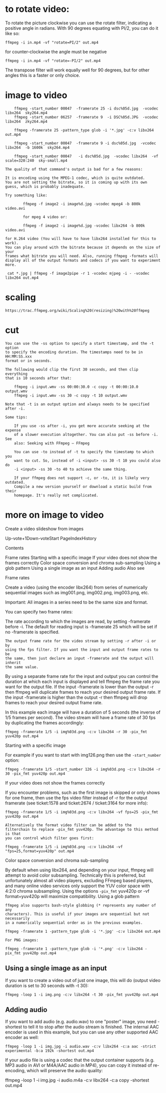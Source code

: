 
# to rotate video:

To rotate the picture clockwise you can use the rotate filter, indicating a
positive angle in radians. With 90 degrees equating with PI/2, you can do it
like so:

    ffmpeg -i in.mp4 -vf "rotate=PI/2" out.mp4

for counter-clockwise the angle must be negative

    ffmpeg -i in.mp4 -vf "rotate=-PI/2" out.mp4

The transpose filter will work equally well for 90 degrees, but for other
angles this is a faster or only choice.
    

# image to video

        ffmpeg -start_number 00047  -framerate 25 -i dsc%05d.jpg  -vcodec libx264  sky264.mp4
        ffmpeg -start_number 06257  -framerate 9  -i DSC%05d.JPG  -vcodec libx264  zky264.mp4

        ffmpeg -framerate 25 -pattern_type glob -i '*.jpg' -c:v libx264 out.mp4

        ffmpeg -start_number 00047  -framerate 9 -i dsc%05d.jpg  -vcodec libx264  -b 1600k  sky264.mp4

        ffmpeg -start_number 00047   -i dsc%05d.jpg  -vcodec libx264  -vf scale=320:240  sky-small.mp4

    The quality of that command's output is bad for a few reasons:

    It is encoding using the MPEG-1 codec, which is quite outdated.
    You are not setting the bitrate, so it is coming up with its own guess, which is probably inadequate.

    Try something like:

            ffmpeg -f image2 -i image%d.jpg -vcodec mpeg4 -b 800k video.avi

            for mpeg 4 video or:

            ffmpeg -f image2 -i image%d.jpg -vcodec libx264 -b 800k video.avi

    for H.264 video (You will have to have libx264 installed for this to work).
    You can play around with the bitrate because it depends on the size of your
    frames what bitrate you will need. Also, running ffmpeg -formats will
    display all of the output formats and codecs if you want to experiment
    more.

     cat *.jpg | ffmpeg -f image2pipe -r 1 -vcodec mjpeg -i - -vcodec libx264 out.mp4

# scaling

    https://trac.ffmpeg.org/wiki/Scaling%20(resizing)%20with%20ffmpeg


# cut
    

    You can use the -ss option to specify a start timestamp, and the -t option
    to specify the encoding duration. The timestamps need to be in HH:MM:SS.xxx
    format or in seconds.

    The following would clip the first 30 seconds, and then clip everything
    that is 10 seconds after that:

        ffmpeg -i input.wmv -ss 00:00:30.0 -c copy -t 00:00:10.0 output.wmv
        ffmpeg -i input.wmv -ss 30 -c copy -t 10 output.wmv

    Note that -t is an output option and always needs to be specified after -i.

    Some tips:

        If you use -ss after -i, you get more accurate seeking at the expense
        of a slower execution altogether. You can also put -ss before -i. See
        also: Seeking with FFmpeg – FFmpeg

        You can use -to instead of -t to specify the timestamp to which you
        want to cut. So, instead of -i <input> -ss 30 -t 10 you could also do
        -i <input> -ss 30 -to 40 to achieve the same thing.

        If your ffmpeg does not support -c, or -to, it is likely very outdated.
        Compile a new version yourself or download a static build from their
        homepage. It's really not complicated.



# more on image to video

Create a video slideshow from images

Up-vote+1Down-voteStart PageIndexHistory 

Contents

Frame rates
    Starting with a specific image
    If your video does not show the frames correctly
    Color space conversion and chroma sub-sampling
    Using a glob pattern
    Using a single image as an input
    Adding audio
    Also see

Frame rates

Create a video (using the encoder libx264) from series of numerically
sequential images such as img001.png, img002.png, img003.png, etc.

Important: All images in a series need to be the same size and format.

You can specify two frame rates:

The rate according to which the images are read, by setting -framerate before
-i. The default for reading input is -framerate 25 which will be set if no
-framerate is specified.

    The output frame rate for the video stream by setting -r after -i or by
    using the fps filter. If you want the input and output frame rates to be
    the same, then just declare an input -framerate and the output will inherit
    the same value. 

By using a separate frame rate for the input and output you can control the
duration at which each input is displayed and tell ffmpeg the frame rate you
want for the output file. If the input -framerate is lower than the output -r
then ffmpeg will duplicate frames to reach your desired output frame rate. If
the input -framerate is higher than the output -r then ffmpeg will drop frames
to reach your desired output frame rate.

In this example each image will have a duration of 5 seconds (the inverse of
1/5 frames per second). The video stream will have a frame rate of 30 fps by
duplicating the frames accordingly:

    ffmpeg -framerate 1/5 -i img%03d.png -c:v libx264 -r 30 -pix_fmt yuv420p out.mp4

Starting with a specific image

For example if you want to start with img126.png then use the `-start_number` option:

    ffmpeg -framerate 1/5 -start_number 126 -i img%03d.png -c:v libx264 -r 30 -pix_fmt yuv420p out.mp4

If your video does not show the frames correctly

If you encounter problems, such as the first image is skipped or only shows for
one frame, then use the ​fps video filter instead of -r for the output
framerate (see ticket:1578 and ticket:2674 / ticket:3164 for more info):

    ffmpeg -framerate 1/5 -i img%03d.png -c:v libx264 -vf fps=25 -pix_fmt yuv420p out.mp4

    Alternatively the ​format video filter can be added to the ​
    filterchain to replace -pix_fmt yuv420p. The advantage to this method is that
    you can control which filter goes first:

    ffmpeg -framerate 1/5 -i img%03d.png -c:v libx264 -vf "fps=25,format=yuv420p" out.mp4


Color space conversion and chroma sub-sampling

By default when using libx264, and depending on your input, ffmpeg will attempt
to avoid color subsampling. Technically this is preferred, but unfortunately
almost all video players, excluding FFmpeg based players, and many online video
services only support the YUV color space with 4:2:0 chroma subsampling. Using
the options `-pix_fmt` yuv420p or -vf format=yuv420p will maximize compatibility.
Using a glob pattern

    ffmpeg also supports bash-style globbing (* represents any number of any
    characters). This is useful if your images are sequential but not necessarily
    in a numerically sequential order as in the previous examples.

    ffmpeg -framerate 1 -pattern_type glob -i '*.jpg' -c:v libx264 out.mp4

    For PNG images:

    ffmpeg -framerate 1 -pattern_type glob -i '*.png' -c:v libx264 -pix_fmt yuv420p out.mp4

## Using a single image as an input

If you want to create a video out of just one image, this will do (output video
duration is set to 30 seconds with -t 30):

    ffmpeg -loop 1 -i img.png -c:v libx264 -t 30 -pix_fmt yuv420p out.mp4

## Adding audio

If you want to add audio (e.g. audio.wav) to one "poster" image, you need
-shortest to tell it to stop after the audio stream is finished. The internal
AAC encoder is used in this example, but you can use any other supported AAC
encoder as well:

    ffmpeg -loop 1 -i img.jpg -i audio.wav -c:v libx264 -c:a aac -strict experimental -b:a 192k -shortest out.mp4

If your audio file is using a codec that the output container supports (e.g. MP3 audio in AVI or M4A/AAC audio in MP4), you can copy it instead of re-encoding, which will preserve the audio quality:

ffmpeg -loop 1 -i img.jpg -i audio.m4a -c:v libx264 -c:a copy -shortest out.mp4

